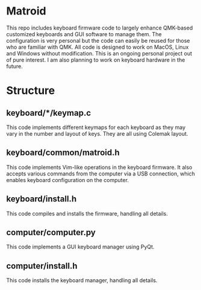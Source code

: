 # Matroid
This repo includes keyboard firmware code to largely enhance QMK-based customized keyboards and GUI software to manage them. The configuration is very personal but the code can easily be reused for those who are familiar with QMK. All code is designed to work on MacOS, Linux and Windows without modification. This is an ongoing personal project out of pure interest. I am also planning to work on keyboard hardware in the future.
# Structure
## keyboard/*/keymap.c
This code implements different keymaps for each keyboard as they may vary in the number and layout of keys. They are all using Colemak layout.
## keyboard/common/matroid.h
This code implements Vim-like operations in the keyboard firmware. It also accepts various commands from the computer via a USB connection, which enables keyboard configuration on the computer.
## keyboard/install.h
This code compiles and installs the firmware, handling all details.
## computer/computer.py
This code implements a GUI keyboard manager using PyQt.
## computer/install.h
This code installs the keyboard manager, handling all details.
